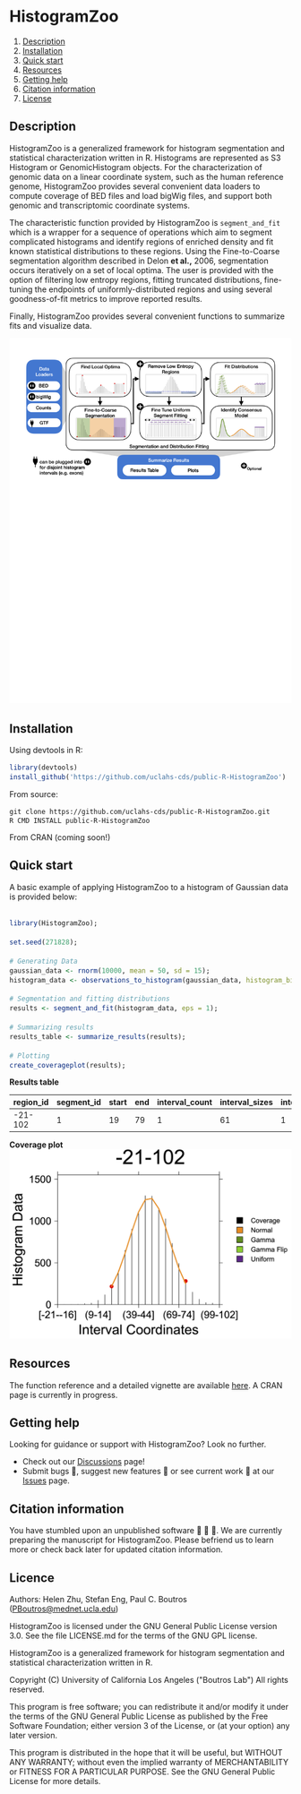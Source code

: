 # HistogramZoo

1. [Description](#description)
2. [Installation](#installation)
3. [Quick start](#quick-start)
4. [Resources](#resources)
5. [Getting help](#getting-help)
6. [Citation information](#citation-information)
7. [License](#license)

## Description
HistogramZoo is a generalized framework for histogram segmentation and statistical characterization written in R. Histograms are represented as S3 Histogram or GenomicHistogram objects. For the characterization of genomic data on a linear coordinate system, such as the human reference genome, HistogramZoo provides several convenient data loaders to compute coverage of BED files and load bigWig files, and support both genomic and transcriptomic coordinate systems.

The characteristic function provided by HistogramZoo is `segment_and_fit` which is a wrapper for a sequence of operations which aim to segment complicated histograms and identify regions of enriched density and fit known statistical distributions to these regions. Using the Fine-to-Coarse segmentation algorithm described in Delon **et al.,** 2006, segmentation occurs iteratively on a set of local optima. The user is provided with the option of filtering low entropy regions, fitting truncated distributions, fine-tuning the endpoints of uniformly-distributed regions and using several goodness-of-fit metrics to improve reported results.

Finally, HistogramZoo provides several convenient functions to summarize fits and visualize data.

![overview plot](readme_imports/HistogramZoo-Overview.png)

## Installation

Using devtools in R:
```R
library(devtools)
install_github('https://github.com/uclahs-cds/public-R-HistogramZoo')
```

From source:
```shell script
git clone https://github.com/uclahs-cds/public-R-HistogramZoo.git
R CMD INSTALL public-R-HistogramZoo
```

From CRAN (coming soon!)

## Quick start

A basic example of applying HistogramZoo to a histogram of Gaussian data is provided below:

```R

library(HistogramZoo);

set.seed(271828);

# Generating Data
gaussian_data <- rnorm(10000, mean = 50, sd = 15);
histogram_data <- observations_to_histogram(gaussian_data, histogram_bin_width=5);

# Segmentation and fitting distributions
results <- segment_and_fit(histogram_data, eps = 1);

# Summarizing results
results_table <- summarize_results(results);

# Plotting
create_coverageplot(results);

```

**Results table**

|   region_id  |   segment_id  |   start  |   end  |   interval_count  |   interval_sizes  |   interval_starts  |   histogram_start  |   histogram_end  |   value  |   metric  |   dist               |   dist_param1  |   dist_param2  |   dist_param1_name  |   dist_param2_name  |         |       |
|--------------|---------------|----------|--------|-------------------|-------------------|--------------------|--------------------|------------------|----------|-----------|----------------------|----------------|----------------|---------------------|---------------------|---------|-------|
|   -21-102    |   1           |   19     |   79   |   1               |   61              |  1                |  9      |   20      |   0.955492468663381  |   consensus    |   norm         |   33.032410958755   |   14.881052093018   |   mean  |   sd  |

**Coverage plot**
![coverage plot](readme_imports/hz_output.png)

## Resources

The function reference and a detailed vignette are available [here](https://uclahs-cds.github.io/public-R-HistogramZoo/). A CRAN page is currently in progress.

## Getting help

Looking for guidance or support with HistogramZoo? Look no further.

* Check out our [Discussions](https://github.com/uclahs-cds/public-R-HistogramZoo/discussions) page!
* Submit bugs :bug:, suggest new features :cherry_blossom: or see current work :mechanical_arm: at our [Issues](https://github.com/uclahs-cds/public-R-HistogramZoo/issues) page.

## Citation information

You have stumbled upon an unpublished software :shushing_face: :shushing_face: :shushing_face:. We are currently preparing the manuscript for HistogramZoo. Please befriend us to learn more or check back later for updated citation information.

## Licence

Authors: Helen Zhu, Stefan Eng, Paul C. Boutros (PBoutros@mednet.ucla.edu)

HistogramZoo is licensed under the GNU General Public License version 3.0. See the file LICENSE.md for the terms of the GNU GPL license.

HistogramZoo is a generalized framework for histogram segmentation and statistical characterization written in R.

Copyright (C) University of California Los Angeles ("Boutros Lab") All rights reserved.

This program is free software; you can redistribute it and/or modify it under the terms of the GNU General Public License as published by the Free Software Foundation; either version 3 of the License, or (at your option) any later version.

This program is distributed in the hope that it will be useful, but WITHOUT ANY WARRANTY; without even the implied warranty of MERCHANTABILITY or FITNESS FOR A PARTICULAR PURPOSE. See the GNU General Public License for more details.
